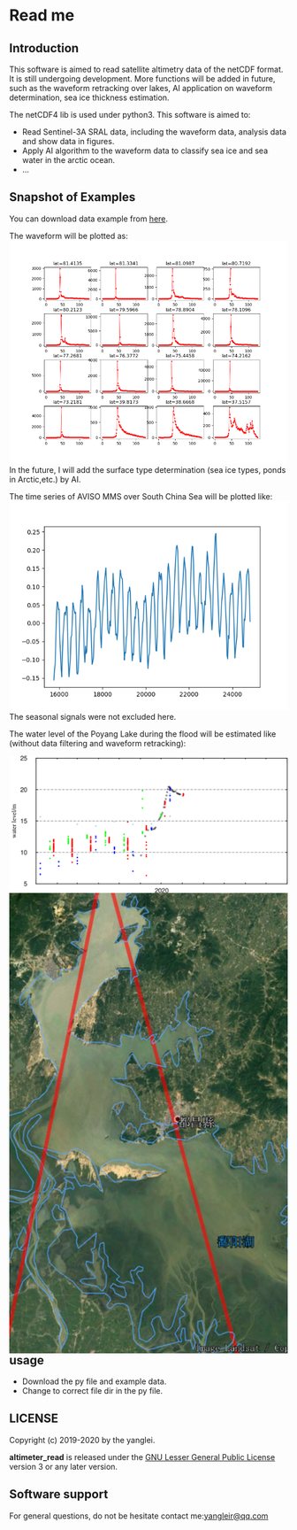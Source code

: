 # Read me

## Introduction 
This software is aimed to read satellite altimetry data of the netCDF format. It is still undergoing development. More functions will be added in future, such as the waveform retracking over lakes, AI application on waveform determination, sea ice thickness estimation.

The netCDF4 lib is used under python3.
This software is aimed to:
- Read Sentinel-3A SRAL data, including the waveform data, analysis data and show data in
figures.
- Apply AI algorithm to the waveform data to classify sea ice and sea water in the arctic ocean.
- ...

## Snapshot of Examples
You can download data example from [here](https://www.jianguoyun.com/p/DfGdEB8Q2PCQBxidq9YC).

The waveform will be plotted as:
![](waveform.png)
In the future, I will add the surface type determination (sea ice types, ponds in Arctic,etc.) by AI.

The time series of AVISO MMS over South China Sea will be plotted like:
![](ssh.png)
The seasonal signals were not excluded here. 

The water level of the Poyang Lake during the flood will be estimated like (without data filtering and waveform retracking):

<center class = "half">
<fgure>
<img src = wls.png  width = “50%” align = left>
<img src = pylake.png  width = “50%” align = right>
</fgure>
</center>

## usage
- Download the py file and example data.
- Change to correct file dir in the py file.
## LICENSE
Copyright (c) 2019-2020 by the yanglei.

<b>altimeter_read</b> is released under the [GNU Lesser General Public License](http://www.gnu.org/licenses/lgpl.html) version 3 or any later version.
## Software support
For general questions, do not be hesitate contact me:yangleir@qq.com
